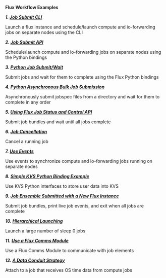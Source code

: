 **Flux Workflow Examples**

**_1. [Job Submit CLI](https://github.com/flux-framework/flux-workflow-examples/tree/master/job-submit-cli)_**

Launch a flux instance and schedule/launch compute and io-forwarding jobs on
separate nodes using the CLI

**_2. [Job Submit API](https://github.com/flux-framework/flux-workflow-examples/tree/master/job-submit-api)_**

Schedule/launch compute and io-forwarding jobs on separate nodes using the Python bindings

**_3. [Python Job Submit/Wait](https://github.com/flux-framework/flux-workflow-examples/tree/master/job-submit-wait)_**

Submit jobs and wait for them to complete using the Flux Python bindings

**_4. [Python Asynchronous Bulk Job Submission](https://github.com/flux-framework/flux-workflow-examples/tree/master/async-bulk-job-submit)_**

Asynchronously submit jobspec files from a directory and wait for them to complete in any order

**_5. [Using Flux Job Status and Control API](https://github.com/flux-framework/flux-workflow-examples/tree/master/job-status-control)_**

Submit job bundles and wait until all jobs complete

**_6. [Job Cancellation](https://github.com/flux-framework/flux-workflow-examples/tree/master/job-cancel)_**

Cancel a running job

**_7. [Use Events](https://github.com/flux-framework/flux-workflow-examples/tree/master/synchronize-events)_**

Use events to synchronize compute and io-forwarding jobs running on separate
nodes

**_8. [Simple KVS Python Binding Example](https://github.com/flux-framework/flux-workflow-examples/tree/master/kvs-python-bindings)_**

Use KVS Python interfaces to store user data into KVS

**_9. [Job Ensemble Submitted with a New Flux Instance](https://github.com/flux-framework/flux-workflow-examples/tree/master/job-ensemble)_**

Submit job bundles, print live job events, and exit when all jobs are complete

**_10. [Hierarchical Launching](https://github.com/flux-framework/flux-workflow-examples/tree/master/hierarchical-launching)_**

Launch a large number of sleep 0 jobs

**_11. [Use a Flux Comms Module](https://github.com/flux-framework/flux-workflow-examples/tree/master/comms-module)_**

Use a Flux Comms Module to communicate with job elements

**_12. [A Data Conduit Strategy](https://github.com/flux-framework/flux-workflow-examples/tree/master/data-conduit)_**

Attach to a job that receives OS time data from compute jobs

